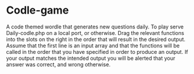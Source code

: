 # Codle-game
A code themed wordle that generates new questions daily.
To play serve Daily-codle.php on a local port, or otherwise.
Drag the relevant functions into the slots on the right in the order that will result in 
the desired output. 
Assume that the first line is an input array and that the functions will be called in the order that
you have specified in order to produce an output. If your output matches the intended output you will be alerted
that your answer was correct, and wrong otherwise.
